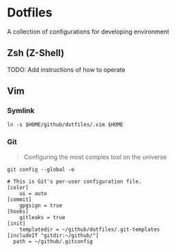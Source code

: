 # Dotfiles

A collection of configurations for developing environment

## Zsh (Z-Shell)

TODO: Add instructions of how to operate

## Vim

### Symlink

```console
ln -s $HOME/github/dotfiles/.vim $HOME
```

### Git

> Configuring the most complex tool on the universe



```console
git config --global -e
```

```console
# This is Git's per-user configuration file.
[color]
    ui = auto
[commit]
	gpgsign = true
[hooks]
	gitleaks = true
[init]
	templatedir = ~/github/dotfiles/.git-templates
[includeIf "gitdir:~/github/"]
  path = ~/github/.gitconfig
```
